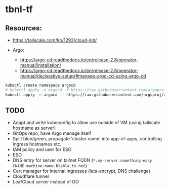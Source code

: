 # tbnl-tf


## Resources:

* https://tailscale.com/kb/1293/cloud-init/
* Argo:

    * https://argo-cd.readthedocs.io/en/release-2.8/operator-manual/installation/
    * https://argo-cd.readthedocs.io/en/release-2.8/operator-manual/declarative-setup/#manage-argo-cd-using-argo-cd

```sh
kubectl create namespace argocd
# kubectl apply -n argocd -f https://raw.githubusercontent.com/argoproj/argo-cd/stable/manifests/install.yaml
kubectl apply -n argocd -f https://raw.githubusercontent.com/argoproj/argo-cd/v2.8.4/manifests/install.yaml
```

## TODO

* Adapt and write kubeconfig to allow use outside of VM (using tailscale hostname as server)
* GitOps repo, have Argo manage itself
* Split blue/green, propagate 'cluster name' into app-of-apps, controlling ingress hostnames etc.
* IAM policy and user for ESO
* ESO
* DNS entry for server on tailnet FQDN (`*.my-server.something-easy CNAME machine-name.blabla.ts.net`)
* Cert manager for internal ingresses (lets-encrypt, DNS challenge)
* Cloudflare tunnel
* LeafCloud server instead of DO
